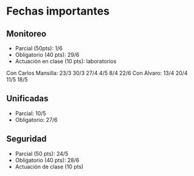 # Fechas importantes

## Monitoreo

- Parcial (50pts): 1/6
- Obligatorio (40 pts): 29/6
- Actuación en clase (10 pts): laboratorios

Con Carlos Mansilla: 23/3  30/3  27/4  4/5  8/4  22/6
Con Alvaro: 13/4  20/4  11/5  18/5

## Unificadas

- Parcial: 10/5
- Obligatorio: 27/6

## Seguridad

- Parcial (50 pts): 24/5
- Obligatorio (40 pts): 28/6
- Actuación de clase (10 pts)
